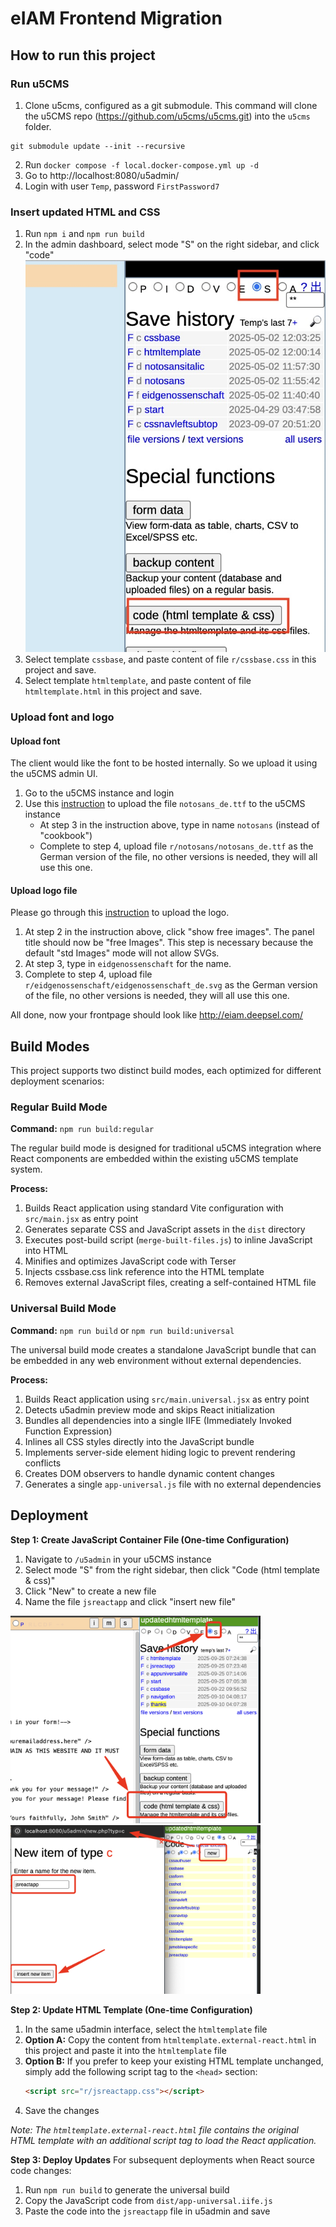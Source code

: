 # eIAM Frontend Migration

## How to run this project
### Run u5CMS

1. Clone u5cms, configured as a git submodule. This command will clone the u5CMS repo (https://github.com/u5cms/u5cms.git) into the `u5cms` folder.
```
git submodule update --init --recursive
```
2. Run `docker compose -f local.docker-compose.yml up -d`
3. Go to http://localhost:8080/u5admin/
4. Login with user `Temp`, password `FirstPassword7`

### Insert updated HTML and CSS
1. Run `npm i` and `npm run build`
2. In the admin dashboard, select mode "S" on the right sidebar, and click "code"
![img.png](docs/ss1.jpg)
3. Select template `cssbase`, and paste content of file `r/cssbase.css` in this project and save.
4. Select template `htmltemplate`, and paste content of file `htmltemplate.html` in this project and save.

### Upload font and logo
#### Upload font
The client would like the font to be hosted internally. So we upload it using the u5CMS admin UI.


1. Go to the u5CMS instance and login 
2. Use this [instruction](https://yuba.ch/r/u5cmsmanualenglisch/u5cmsmanualenglisch_en.pdf#page=23) to upload the file `notosans_de.ttf` to the u5CMS instance
    - At step 3 in the instruction above, type in name `notosans` (instead of "cookbook")
    - Complete to step 4, upload file `r/notosans/notosans_de.ttf` as the German version of the file, no other versions is needed, they will all use this one.

#### Upload logo file
Please go through this [instruction](https://yuba.ch/r/u5cmsmanualenglisch/u5cmsmanualenglisch_en.pdf#page=15) to upload the logo.
1. At step 2 in the instruction above, click "show free images". The panel title should now be "free Images". This step is necessary because the default "std Images" mode will not allow SVGs.
2. At step 3, type in `eidgenossenschaft` for the name.
3. Complete to step 4, upload file `r/eidgenossenschaft/eidgenossenschaft_de.svg` as the German version of the file, no other versions is needed, they will all use this one.

All done, now your frontpage should look like http://eiam.deepsel.com/

## Build Modes

This project supports two distinct build modes, each optimized for different deployment scenarios:

### Regular Build Mode
**Command:** `npm run build:regular`

The regular build mode is designed for traditional u5CMS integration where React components are embedded within the existing u5CMS template system.

**Process:**
1. Builds React application using standard Vite configuration with `src/main.jsx` as entry point
2. Generates separate CSS and JavaScript assets in the `dist` directory
3. Executes post-build script (`merge-built-files.js`) to inline JavaScript into HTML
4. Minifies and optimizes JavaScript code with Terser
5. Injects cssbase.css link reference into the HTML template
6. Removes external JavaScript files, creating a self-contained HTML file


### Universal Build Mode
**Command:** `npm run build` or `npm run build:universal`

The universal build mode creates a standalone JavaScript bundle that can be embedded in any web environment without external dependencies.

**Process:**
1. Builds React application using `src/main.universal.jsx` as entry point
2. Detects u5admin preview mode and skips React initialization
3. Bundles all dependencies into a single IIFE (Immediately Invoked Function Expression)
4. Inlines all CSS styles directly into the JavaScript bundle
5. Implements server-side element hiding logic to prevent rendering conflicts
6. Creates DOM observers to handle dynamic content changes
7. Generates a single `app-universal.js` file with no external dependencies

## Deployment

**Step 1: Create JavaScript Container File (One-time Configuration)**
1. Navigate to `/u5admin` in your u5CMS instance
2. Select mode "S" from the right sidebar, then click "Code (html template & css)"
3. Click "New" to create a new file
4. Name the file `jsreactapp` and click "insert new file"

<img src="/docs/deployment/image-01.png" width="400" alt="u5admin interface">
<img src="/docs/deployment/image-02.png" width="400" alt="Create new file dialog">

**Step 2: Update HTML Template (One-time Configuration)**
1. In the same u5admin interface, select the `htmltemplate` file
2. **Option A:** Copy the content from `htmltemplate.external-react.html` in this project and paste it into the `htmltemplate` file
3. **Option B:** If you prefer to keep your existing HTML template unchanged, simply add the following script tag to the `<head>` section:
   ```html
   <script src="r/jsreactapp.css"></script>
   ```
4. Save the changes

*Note: The `htmltemplate.external-react.html` file contains the original HTML template with an additional script tag to load the React application.*

**Step 3: Deploy Updates**
For subsequent deployments when React source code changes:
1. Run `npm run build` to generate the universal build
2. Copy the JavaScript code from `dist/app-universal.iife.js`
3. Paste the code into the `jsreactapp` file in u5admin and save
 